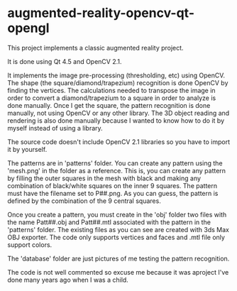 # augmented-reality-opencv-qt-opengl

This project implements a classic augmented reality project.

It is done using Qt 4.5 and OpenCV 2.1.

It implements the image pre-processing (thresholding, etc) using OpenCV.
The shape (the square/diamond/trapezium) recognition is done OpenCV by finding the vertices.
The calculations needed to transpose the image in order to convert a diamond/trapezium to a square in order to analyze is done manually.
Once I get the square, the pattern recognition is done manually, not using OpenCV or any other library.
The 3D object reading and rendering is also done manually because I wanted to know how to do it by myself instead of using a library.

The source code doesn't include OpenCV 2.1 libraries so you have to import it by yourself.

The patterns are in 'patterns' folder. You can create any pattern using the 'mesh.png' in the folder as a reference. This is, you can create any pattern by filling the outer squares in the mesh with black and making any combination of black/white squares on the inner 9 squares. The pattern must have the filename set to P##.png. As you can guess, the pattern is defined by the combination of the 9 central squares.

Once you create a pattern, you must create in the 'obj' folder two files with the name Patt##.obj and Patt##.mtl associated with the pattern in the 'patterns' folder. The existing files as you can see are created with 3ds Max OBJ exporter. The code only supports vertices and faces and .mtl file only support colors.

The 'database' folder are just pictures of me testing the pattern recognition.

The code is not well commented so excuse me because it was aproject I've done many years ago when I was a child.
